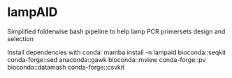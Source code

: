 # lampAID
Simplified folderwise bash pipeline to help lamp PCR primersets design and selection


Install dependencies with conda:
mamba install -n lampaid bioconda::seqkit conda-forge::sed anaconda::gawk bioconda::mview conda-forge::pv bioconda::datamash conda-forge::csvkit
